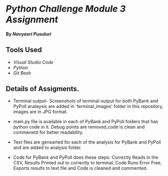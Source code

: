 # _Python Challenge Module 3 Assignment_

#### By _**Navyasri Pusuluri**_

## Tools Used

* _Visual Studio Code_
* _Python_
* _Git Bash_

## Details of Assigments.

* Terminal output- Screenshots of terminal output for both PyBank and PyPoll analaysis are added in 'terminal_images' folder in this repository, images are in JPG format.

* main.py file is available in each of PyBank and PyPoll folders that has python code in it. Debug points are removed,code is clean and commenetd for better readability.

* Text files are genearted for each of the analysis for PyBank and PyPoll and are added to analysis folder.

* Code for PyBank and PyPoll does these steps: 
              Correctly Reads in the CSV,
              Results Printed out to correctly to terminal,
              Code Runs Error Free,
              Exports results to text file and
              Code is cleaned and commented.
